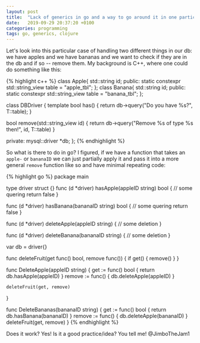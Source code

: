 ```yaml
---
layout: post
title:  "Lack of generics in go and a way to go around it in one particular case"
date:   2019-09-29 20:37:20 +0100
categories: programming
tags: go, generics, clojure
---
```


Let's look into this particular case of handling two different things in our db:
we have apples and we have bananas and we want to check if they are in the db and if so -- 
remove them. My background is C++, where one could do something like this:

{% highlight c++ %}
class Apple{ 
    std::string id;
    public:
    static constexpr std::string_view table = "apple_tbl";
};
class Banana{ 
    std::string id;
    public:
    static constexpr std::string_view table = "banana_tbl"; 
};

class DBDriver 
{
  template<typename T>
  bool has() 
  {
    return db->query("Do you have %s?", T::table);
  }
  
  bool remove(std::string_view id) 
  {
    return db->query("Remove %s of type %s then!", id, T::table)
  }

  private:
  mysql::driver *db;
};
{% endhighlight %}

So what is there to do in go? I figured, if we have a function that takes an `apple-` or `bananaID` we can just partially apply it and pass it into a more general `remove` function like so and have minimal repeating code:

{% highlight go %}
package main

type driver struct {}
func (d *driver) hasApple(appleID string) bool {
    // some quering
    return false
}
   
func (d *driver) hasBanana(bananaID string) bool {
    // some quering
    return false
}
    
func (d *driver) deleteApple(appleID string) {
    // some deletion
}

func (d *driver) deleteBanana(bananaID string) {
    // some deletion
}

var db = driver{}

func deleteFruit(get func() bool, remove func()) {
    if get() {
        remove()
    }
}


func DeleteApple(appleID string) {
    get := func() bool {
        return db.hasApple(appleID)
    }
    remove := func() {
        db.deleteApple(appleID)
    }
    
    deleteFruit(get, remove)
}

func DeleteBananas(bananaID string) {
    get := func() bool {
        return db.hasBanana(bananaID)
    }
    remove := func() {
        db.deleteApple(bananaID)
    } 
    deleteFruit(get, remove)
}
{% endhighlight %}

Does it work? Yes! Is it a good practice/idea? You tell me! @JimboTheJam1

